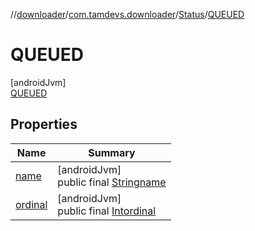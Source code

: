 //[downloader](../../../../index.md)/[com.tamdevs.downloader](../../index.md)/[Status](../index.md)/[QUEUED](index.md)

# QUEUED

[androidJvm]\
[QUEUED](index.md)

## Properties

| Name | Summary |
|---|---|
| [name](../-u-n-k-n-o-w-n/index.md#-372974862%2FProperties%2F1725225430) | [androidJvm]<br>public final [String](https://kotlinlang.org/api/latest/jvm/stdlib/kotlin/-string/index.html)[name](../-u-n-k-n-o-w-n/index.md#-372974862%2FProperties%2F1725225430) |
| [ordinal](../-u-n-k-n-o-w-n/index.md#-739389684%2FProperties%2F1725225430) | [androidJvm]<br>public final [Int](https://kotlinlang.org/api/latest/jvm/stdlib/kotlin/-int/index.html)[ordinal](../-u-n-k-n-o-w-n/index.md#-739389684%2FProperties%2F1725225430) |
